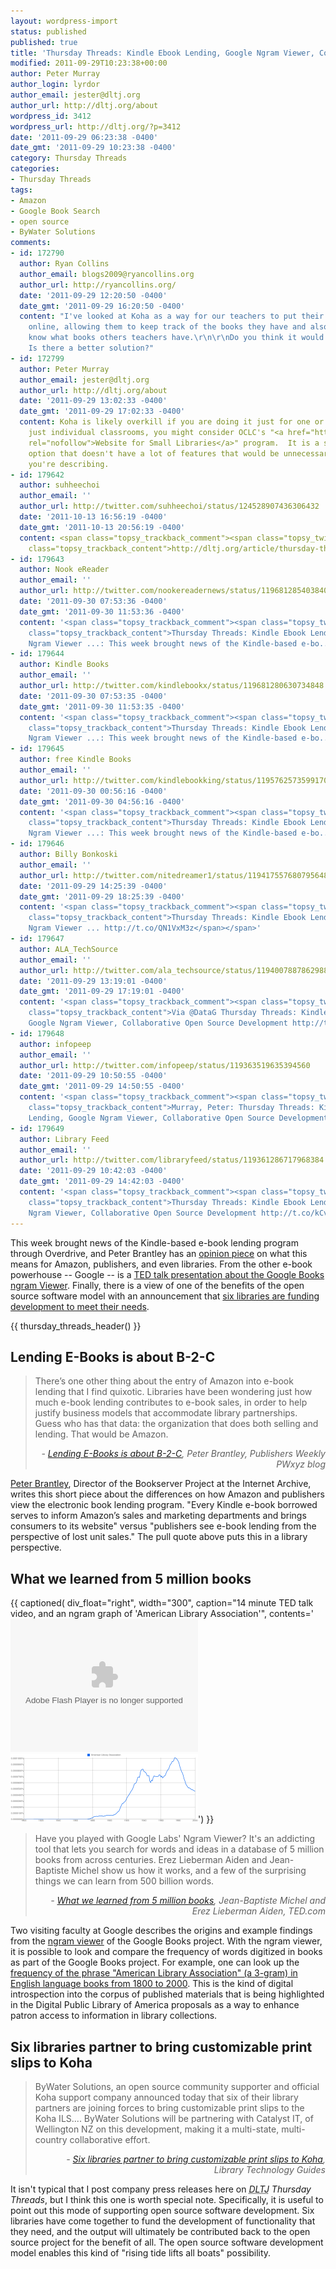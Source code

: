 ```yaml
---
layout: wordpress-import
status: published
published: true
title: 'Thursday Threads: Kindle Ebook Lending, Google Ngram Viewer, Collaborative Open Source Development'
modified: 2011-09-29T10:23:38+00:00
author: Peter Murray
author_login: lyrdor
author_email: jester@dltj.org
author_url: http://dltj.org/about
wordpress_id: 3412
wordpress_url: http://dltj.org/?p=3412
date: '2011-09-29 06:23:38 -0400'
date_gmt: '2011-09-29 10:23:38 -0400'
category: Thursday Threads
categories:
- Thursday Threads
tags:
- Amazon
- Google Book Search
- open source
- ByWater Solutions
comments:
- id: 172790
  author: Ryan Collins
  author_email: blogs2009@ryancollins.org
  author_url: http://ryancollins.org/
  date: '2011-09-29 12:20:50 -0400'
  date_gmt: '2011-09-29 16:20:50 -0400'
  content: "I've looked at Koha as a way for our teachers to put their classroom libraries
    online, allowing them to keep track of the books they have and also be able to
    know what books others teachers have.\r\n\r\nDo you think it would be overkill?
    Is there a better solution?"
- id: 172799
  author: Peter Murray
  author_email: jester@dltj.org
  author_url: http://dltj.org/about
  date: '2011-09-29 13:02:33 -0400'
  date_gmt: '2011-09-29 17:02:33 -0400'
  content: Koha is likely overkill if you are doing it just for one or two classrooms.  For
    just individual classrooms, you might consider OCLC's "<a href="http://beta.worldcat.org/lib/-/-/public/home"
    rel="nofollow">Website for Small Libraries</a>" program.  It is a software-as-a-service
    option that doesn't have a lot of features that would be unnecessary in the environment
    you're describing.
- id: 179642
  author: suhheechoi
  author_email: ''
  author_url: http://twitter.com/suhheechoi/status/124528907436306432
  date: '2011-10-13 16:56:19 -0400'
  date_gmt: '2011-10-13 20:56:19 -0400'
  content: <span class="topsy_trackback_comment"><span class="topsy_twitter_username"><span
    class="topsy_trackback_content">http://dltj.org/article/thursday-threads-2011w39/</span></span>
- id: 179643
  author: Nook eReader
  author_email: ''
  author_url: http://twitter.com/nookereadernews/status/119681285403840512
  date: '2011-09-30 07:53:36 -0400'
  date_gmt: '2011-09-30 11:53:36 -0400'
  content: '<span class="topsy_trackback_comment"><span class="topsy_twitter_username"><span
    class="topsy_trackback_content">Thursday Threads: Kindle Ebook Lending, Google
    Ngram Viewer ...: This week brought news of the Kindle-based e-bo... http://t.co/JHCQsTvD</span></span>'
- id: 179644
  author: Kindle Books
  author_email: ''
  author_url: http://twitter.com/kindlebookx/status/119681280630734848
  date: '2011-09-30 07:53:35 -0400'
  date_gmt: '2011-09-30 11:53:35 -0400'
  content: '<span class="topsy_trackback_comment"><span class="topsy_twitter_username"><span
    class="topsy_trackback_content">Thursday Threads: Kindle Ebook Lending, Google
    Ngram Viewer ...: This week brought news of the Kindle-based e-bo... http://t.co/HWtkNvdg</span></span>'
- id: 179645
  author: free Kindle Books
  author_email: ''
  author_url: http://twitter.com/kindlebookking/status/119576257359917056
  date: '2011-09-30 00:56:16 -0400'
  date_gmt: '2011-09-30 04:56:16 -0400'
  content: '<span class="topsy_trackback_comment"><span class="topsy_twitter_username"><span
    class="topsy_trackback_content">Thursday Threads: Kindle Ebook Lending, Google
    Ngram Viewer ...: This week brought news of the Kindle-based e-bo... http://t.co/v7fELPaB</span></span>'
- id: 179646
  author: Billy Bonkoski
  author_email: ''
  author_url: http://twitter.com/nitedreamer1/status/119417557680795648
  date: '2011-09-29 14:25:39 -0400'
  date_gmt: '2011-09-29 18:25:39 -0400'
  content: '<span class="topsy_trackback_comment"><span class="topsy_twitter_username"><span
    class="topsy_trackback_content">Thursday Threads: Kindle Ebook Lending, Google
    Ngram Viewer ... http://t.co/QN1VxM3z</span></span>'
- id: 179647
  author: ALA_TechSource
  author_email: ''
  author_url: http://twitter.com/ala_techsource/status/119400788786298880
  date: '2011-09-29 13:19:01 -0400'
  date_gmt: '2011-09-29 17:19:01 -0400'
  content: '<span class="topsy_trackback_comment"><span class="topsy_twitter_username"><span
    class="topsy_trackback_content">Via @DataG Thursday Threads: Kindle Ebook Lending,
    Google Ngram Viewer, Collaborative Open Source Development http://t.co/GxbtUf3H</span></span>'
- id: 179648
  author: infopeep
  author_email: ''
  author_url: http://twitter.com/infopeep/status/119363519635394560
  date: '2011-09-29 10:50:55 -0400'
  date_gmt: '2011-09-29 14:50:55 -0400'
  content: '<span class="topsy_trackback_comment"><span class="topsy_twitter_username"><span
    class="topsy_trackback_content">Murray, Peter: Thursday Threads: Kindle Ebook
    Lending, Google Ngram Viewer, Collaborative Open Source Development http://t.co/mmOufE0i</span></span>'
- id: 179649
  author: Library Feed
  author_email: ''
  author_url: http://twitter.com/libraryfeed/status/119361286717968384
  date: '2011-09-29 10:42:03 -0400'
  date_gmt: '2011-09-29 14:42:03 -0400'
  content: '<span class="topsy_trackback_comment"><span class="topsy_twitter_username"><span
    class="topsy_trackback_content">Thursday Threads: Kindle Ebook Lending, Google
    Ngram Viewer, Collaborative Open Source Development http://t.co/kCvTnSi2</span></span>'
---
```


<p>This week brought news of the Kindle-based e-book lending program through Overdrive, and Peter Brantley has an <a href="#p3412-amazon">opinion piece</a> on what this means for Amazon, publishers, and even libraries.  From the other e-book powerhouse -- Google -- is a <a href="#p3412-ngrams">TED talk presentation about the Google Books ngram Viewer</a>.  Finally, there is a view of one of the benefits of the open source software model with an announcement that <a href="#p3412-bywater">six libraries are funding development to meet their needs</a>.</p>
{{ thursday_threads_header() }}
<h2 id="p3412-amazon">Lending E-Books is about B-2-C</h2>
<blockquote><p>There&rsquo;s one other thing about the entry of Amazon into e-book lending that I find quixotic. Libraries have been wondering just how much e-book lending contributes to e-book sales, in order to help justify business models that accommodate library partnerships. Guess who has that data: the organization that does both selling and lending.  That would be Amazon.
<div style="text-align: right; width: 100%;"><cite>- <a href="http://web.archive.org/web/20110929000000/http://blogs.publishersweekly.com/blogs/PWxyz/?p=7117" title="Lending E-Books is about B-2-C | PWxyz">Lending E-Books is about B-2-C</a>, Peter Brantley, Publishers Weekly PWxyz blog</cite></div>
</blockquote>
<p><a href="http://peterbrantley.com/" title="Shimenawa">Peter Brantley</a>, Director of the Bookserver Project at the Internet Archive, writes this short piece about the differences on how Amazon and publishers view the electronic book lending program.  "Every Kindle e-book borrowed serves to inform Amazon&rsquo;s sales and marketing departments and brings consumers to its website" versus "publishers see e-book lending from the perspective of lost unit sales."  The pull quote above puts this in a library perspective.</p>
<h2 id="p3412-ngrams">What we learned from 5 million books</h2>
{{ captioned(
    div_float="right",
    width="300",
    caption="14 minute TED talk video, and an ngram graph of 'American Library Association'",
    contents='<object width="300" height="213"><param name="movie" value="http://video.ted.com/assets/player/swf/EmbedPlayer.swf"/><param name="allowFullScreen" value="true" /><param name="allowScriptAccess" value="always"/><param name="wmode" value="transparent"/><param name="bgColor" value="#ffffff"/><param name="flashvars" value="vu=http://video.ted.com/talk/stream/2011X/Blank/ErezLiebermanAiden_2011X-320k.mp4&su=http://images.ted.com/images/ted/tedindex/embed-posters/ErezLiebermanAiden_2011X-embed.jpg&vw=298&vh=210&ap=0&ti=1227&lang=eng&introDuration=15330&adDuration=4000&postAdDuration=830&adKeys=talk=what_we_learned_from_5_million_books;year=2011;theme=words_about_words;theme=new_on_ted_com;theme=a_taste_of_tedx;event=TEDxBoston+2011;tag=Design;tag=Google;tag=Technology;tag=data;tag=library;tag=visualizations;tag=writing;&preAdTag=tconf.ted/embed;tile=1;sz=298x210;" /><embed src="http://video.ted.com/assets/player/swf/EmbedPlayer.swf" pluginspace="http://www.macromedia.com/go/getflashplayer" type="application/x-shockwave-flash" wmode="transparent" bgColor="#ffffff" width="300" height="213" allowFullScreen="true" allowScriptAccess="always" flashvars="vu=http://video.ted.com/talk/stream/2011X/Blank/ErezLiebermanAiden_2011X-320k.mp4&su=http://images.ted.com/images/ted/tedindex/embed-posters/ErezLiebermanAiden_2011X-embed.jpg&vw=298&vh=210&ap=0&ti=1227&lang=eng&introDuration=15330&adDuration=4000&postAdDuration=830&adKeys=talk=what_we_learned_from_5_million_books;year=2011;theme=words_about_words;theme=new_on_ted_com;theme=a_taste_of_tedx;event=TEDxBoston+2011;tag=Design;tag=Google;tag=Technology;tag=data;tag=library;tag=visualizations;tag=writing;&preAdTag=tconf.ted/embed;tile=1;sz=298x210;"/></object><br /><a href="http://books.google.com/ngrams/graph?content=American+Library+Association&amp;year_start=1800&amp;year_end=2000&amp;corpus=0&amp;smoothing=5" title="Google Ngram Viewer"><img src="/assets/images/2011/09/ALA-Google-Ngram-graph-300x110.png" alt="Frequency of the phrase "American Library Association" (a 3-gram) in English language books from 1800 to 2000" title="ALA Google Ngram graph" width="300" height="110" class="size-medium wp-image-3419" /></a>') }}
<blockquote><p>Have you played with Google Labs' Ngram Viewer? It's an addicting tool that lets you search for words and ideas in a database of 5 million books from across centuries. Erez Lieberman Aiden and Jean-Baptiste Michel show us how it works, and a few of the surprising things we can learn from 500 billion words.
<div style="text-align: right; width: 100%;"><cite>- <a href="http://www.ted.com/talks/what_we_learned_from_5_million_books.html" title="What we learned from 5 million books | Video on TED.com">What we learned from 5 million books</a>, Jean-Baptiste Michel and Erez Lieberman Aiden, TED.com</cite></div>
</blockquote>
<p>Two visiting faculty at Google describes the origins and example findings from the <a href="http://books.google.com/ngrams/info" title="Google Ngram Viewer">ngram viewer</a> of the Google Books project.  With the ngram viewer, it is possible to look and compare the frequency of words digitized in books as part of the Google Books project.  For example, one can look up the <a href="http://books.google.com/ngrams/graph?content=American+Library+Association&year_start=1800&year_end=2000&corpus=0&smoothing=5" title="Google Ngram Viewer">frequency of the phrase "American Library Association" (a 3-gram) in English language books from 1800 to 2000</a>.  This is the kind of digital introspection into the corpus of published materials that is being highlighted in the Digital Public Library of America proposals as a way to enhance patron access to information in library collections.</p>
<h2 id="p3412-bywater">Six libraries partner to bring customizable print slips to Koha</h2>
<blockquote><p>ByWater Solutions, an open source community supporter and official Koha support company announced today that six of their library partners are joining forces to bring customizable print slips to the Koha ILS....  ByWater Solutions will be partnering with Catalyst IT, of Wellington NZ on this development, making it a multi-state, multi-country collaborative effort.
<div style="text-align: right; width: 100%;"><cite>- <a href="http://www.librarytechnology.org/ltg-displaytext.pl?RC=16065" title="Six libraries partner to bring customizable print slips to Koha | Library Technology Guides">Six libraries partner to bring customizable print slips to Koha</a>, Library Technology Guides</cite></div>
</blockquote>
<p>It isn't typical that I post company press releases here on <i><acronym title="Disruptive Library Technology Jester">DLTJ</acronym> Thursday Threads</i>, but I think this one is worth special note.  Specifically, it is useful to point out this mode of supporting open source software development.  Six libraries have come together to fund the development of functionality that they need, and the output will ultimately be contributed back to the open source project for the benefit of all.  The open source software development model enables this kind of "rising tide lifts all boats" possibility.</p>
